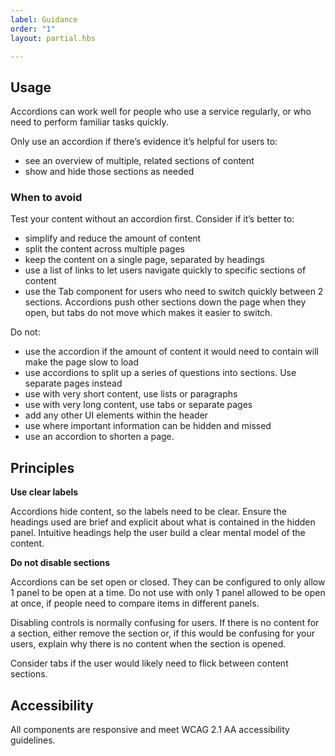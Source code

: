 ```yaml
---
label: Guidance
order: "1"
layout: partial.hbs

---
```

## Usage

Accordions can work well for people who use a service regularly, or who need to perform familiar tasks quickly.

Only use an accordion if there’s evidence it’s helpful for users to:

* see an overview of multiple, related sections of content
* show and hide those sections as needed

### When to avoid

Test your content without an accordion first. Consider if it’s better to:

* simplify and reduce the amount of content
* split the content across multiple pages
* keep the content on a single page, separated by headings
* use a list of links to let users navigate quickly to specific sections of content
* use the Tab component for users who need to switch quickly between 2 sections. Accordions push other sections down the page when they open, but tabs do not move which makes it easier to switch.

Do not:

* use the accordion if the amount of content it would need to contain will make the page slow to load
* use accordions to split up a series of questions into sections. Use separate pages instead
* use with very short content, use lists or paragraphs
* use with very long content, use tabs or separate pages
* add any other UI elements within the header
* use where important information can be hidden and missed
* use an accordion to shorten a page.

## Principles

**Use clear labels**

Accordions hide content, so the labels need to be clear. Ensure the headings used are brief and explicit about what is contained in the hidden panel. Intuitive headings help the user build a clear mental model of the content.

**Do not disable sections**

Accordions can be set open or closed. They can be configured to only allow 1 panel to be open at a time. Do not use with only 1 panel allowed to be open at once, if people need to compare items in different panels.

Disabling controls is normally confusing for users. If there is no content for a section, either remove the section or, if this would be confusing for your users, explain why there is no content when the section is opened.

Consider tabs if the user would likely need to flick between content sections.

## Accessibility

All components are responsive and meet WCAG 2.1 AA accessibility guidelines.